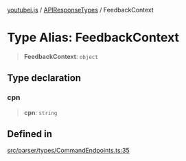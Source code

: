 [youtubei.js](../../../README.md) / [APIResponseTypes](../README.md) / FeedbackContext

# Type Alias: FeedbackContext

> **FeedbackContext**: `object`

## Type declaration

### cpn

> **cpn**: `string`

## Defined in

[src/parser/types/CommandEndpoints.ts:35](https://github.com/LuanRT/YouTube.js/blob/af92984523f90200a18314b94478a2697c9deab0/src/parser/types/CommandEndpoints.ts#L35)
